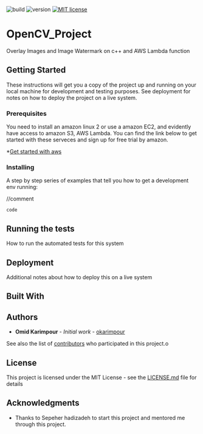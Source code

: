 ![build](https://api.travis-ci.org/okarimpour/OpenCV_Project.svg?branch=master)
![version](https://img.shields.io/github/v/tag/okarimpour/OpenCV_Project.svg?sort=semver)
[![MIT license](https://img.shields.io/badge/license-MIT-brightgreen.svg)](http://opensource.org/licenses/MIT)

# OpenCV_Project

Overlay Images and Image Watermark on c++ and AWS Lambda function

## Getting Started

These instructions will get you a copy of the project up and running on your local machine for development and testing purposes. See deployment for notes on how to deploy the project on a live system.

### Prerequisites

You need to install an amazon linux 2 or use a amazon EC2, and evidently have access to amazon S3, AWS Lambda. You can find the link below to get started with these serveces and sign up for free trial by amazon.

*[Get started with aws](https://aws.amazon.com/getting-started/)

### Installing

A step by step series of examples that tell you how to get a development env running:

//comment

```
code
```

## Running the tests

How to run the automated tests for this system

## Deployment

Additional notes about how to deploy this on a live system

## Built With

## Authors

* **Omid Karimpour** - *Initial work* - [okarimpour](https://github.com/okarimpour)

See also the list of [contributors](https://github.com/okarimpour/OpenCV_Project/graphs/contributors) who participated in this project.o

## License

This project is licensed under the MIT License - see the [LICENSE.md](https://github.com/okarimpour/OpenCV_Project/blob/master/LICENSE) file for details

## Acknowledgments

* Thanks to Sepeher hadizadeh to start this project and mentored me through this project.



